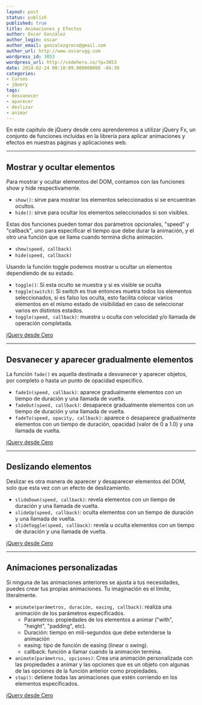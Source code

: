 ```yaml
---
layout: post
status: publish
published: true
title: Animaciones y Efectos
author: Oscar González
author_login: oscar
author_email: gonzalezgreco@gmail.com
author_url: http://www.oscarvgg.com
wordpress_id: 3053
wordpress_url: http://codehero.co/?p=3053
date: 2014-02-24 00:10:09.000000000 -04:30
categories:
- Cursos
- jQuery
tags:
- desvanecer
- aparecer
- deslizar
- animar
---
```

<p>En este capítulo de jQuery desde cero aprenderemos a utilizar jQuery Fx, un conjunto de funciones incluidas en la librería para aplicar animaciones y efectos en nuestras páginas y aplicaciones web.</p>

<hr />

<h2>Mostrar y ocultar elementos</h2>

<p>Para mostrar y ocultar elementos del DOM, contamos con las funciones show y hide respectivamente.</p>

<ul>
<li><code>show()</code>: sirve para mostrar los elementos seleccionados si se encuentran ocultos.</li>
<li><code>hide()</code>: sirve para ocultar los elementos seleccionados si son visibles.</li>
</ul>

<p>Estas dos funciones pueden tomar dos parámetros opcionales, "speed" y "callback", uno para especificar el tiempo que debe durar la animación, y el otro una función que se llama cuando termina dicha animación.</p>

<ul>
<li><code>show(speed, callback)</code></li>
<li><code>hide(speed, callback)</code></li>
</ul>

<p>Usando la función toggle podemos mostrar u ocultar un elementos dependiendo de su estado.</p>

<ul>
<li><code>toggle()</code>: Si esta oculto se muestra y si es visible se oculta</li>
<li><code>toggle(switch)</code>: Si switch es true entonces muetra todos los elementos seleccionados, si es falso los oculta, esto facilita colocar varios elementos en el mismo estado de visibilidad en caso de seleccionar varios en distintos estados.</li>
<li><code>toggle(speed, callback)</code>: muestra u oculta con velocidad y/o llamada de operación completada.</li>
</ul>

<p><a class="jsbin-embed" href="http://jsbin.com/godav/3/embed?html,js,output">jQuery desde Cero</a><script src="http://static.jsbin.com/js/embed.js"></script></p>

<hr />

<h2>Desvanecer y aparecer gradualmente elementos</h2>

<p>La función <code>fade()</code> es aquella destinada a desvanecer y aparecer objetos, por completo o hasta un punto de opacidad especifico.</p>

<ul>
<li><code>fadeIn(speed, callback)</code>: aparece gradualmente elementos con un tiempo de duración y una llamada de vuelta.</li>
<li><code>fadeOut(speed, callback)</code>: desaparece gradualmente elementos con un tiempo de duración y una llamada de vuelta.</li>
<li><code>fadeTo(speed, opacity, callback)</code>: aparece o desaparece gradualmente elementos con un tiempo de duración, opacidad (valor de 0 a 1.0) y una llamada de vuelta.</li>
</ul>

<p><a class="jsbin-embed" href="http://jsbin.com/tihar/1/embed?html,js,output">jQuery desde Cero</a><script src="http://static.jsbin.com/js/embed.js"></script></p>

<hr />

<h2>Deslizando elementos</h2>

<p>Deslizar es otra manera de aparecer y desaparecer elementos del DOM, solo que esta vez con un efecto de deslizamiento.</p>

<ul>
<li><code>slideDown(speed, callback)</code>: revela elementos con un tiempo de duración y una llamada de vuelta.</li>
<li><code>slideUp(speed, callback)</code>: oculta elementos con un tiempo de duración y una llamada de vuelta.</li>
<li><code>slideToggle(speed, callback)</code>: revela u oculta elementos con un tiempo de duración y una llamada de vuelta.</li>
</ul>

<p><a class="jsbin-embed" href="http://jsbin.com/comep/1/embed?html,js,output">jQuery desde Cero</a><script src="http://static.jsbin.com/js/embed.js"></script></p>

<hr />

<h2>Animaciones personalizadas</h2>

<p>Si ninguna de las animaciones anteriores se ajusta a tus necesidades, puedes crear tus propias animaciones. Tu imaginación es el límite, literalmente.</p>

<ul>
<li><code>animate(parámetros, duración, easing, callback)</code>: realiza una animación de los parámetros especificados. 

<ul>
<li>Parametros: propiedades de los elementos a animar ("with", "height", "padding", etc).</li>
<li>Duración: tiempo en mili-segundos que debe extenderse la animación</li>
<li>easing: tipo de función de easing (linear o swing).</li>
<li>callback: función a llamar cuando la animación termina.</li>
</ul></li>
<li><code>animate(parámetros, opciones)</code>: Crea una animación personalizada con las propiedades a animar y las opciones que es un objeto con algunas de las opciones de la función anterior como propiedades.</li>
<li><code>stop()</code>: detiene todas las animaciones que estén corriendo en los elementos especificados.</li>
</ul>

<p><a class="jsbin-embed" href="http://jsbin.com/comep/1/embed?html,js,output">jQuery desde Cero</a><script src="http://static.jsbin.com/js/embed.js"></script></p>
